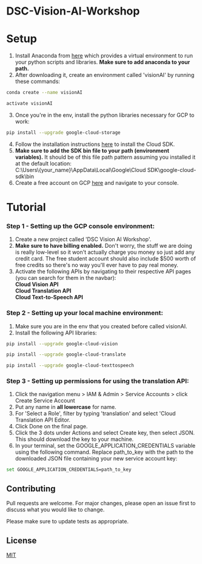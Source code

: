 # DSC-Vision-AI-Workshop

# Setup
1. Install Anaconda from [here](https://www.anaconda.com/products/individual) which provides a virtual environment to run your python scripts and libraries. **Make sure to add anaconda to your path.**
2. After downloading it, create an environment called 'visionAI' by running these commands:

```bash
conda create --name visionAI
```
```bash
activate visionAI
```
3. Once you're in the env, install the python libraries necessary for GCP to work:
```bash
pip install --upgrade google-cloud-storage
```
4. Follow the installation instructions [here](https://cloud.google.com/sdk/docs/install) to install the Cloud SDK.
5. **Make sure to add the SDK bin file to your path (environment variables).** It should be of this file path pattern assuming you installed it at the default location:  
C:\Users\\{your_name}\AppData\Local\Google\Cloud SDK\google-cloud-sdk\bin
6. Create a free account on GCP [here](https://cloud.google.com/) and navigate to your console.

# Tutorial
### Step 1 - Setting up the GCP console environment:
1. Create a new project called 'DSC Vision AI Workshop'.
2. **Make sure to have billing enabled.** Don't worry, the stuff we are doing is really low-level so it won't actually charge you money so just add any credit card. The free student account should also include $500 worth of free credits so there's no way you'll ever have to pay real money. 
3. Activate the following APIs by navigating to their respective API pages (you can search for them in the navbar):  
**Cloud Vision API  
Cloud Translation API  
Cloud Text-to-Speech API** 

### Step 2 - Setting up your local machine environment:

1. Make sure you are in the env that you created before called visionAI.
2. Install the following API libraries:
```bash
pip install --upgrade google-cloud-vision
```
```bash
pip install --upgrade google-cloud-translate
```
```bash
pip install --upgrade google-cloud-texttospeech
```
### Step 3 - Setting up permissions for using the translation API:

1. Click the navigation menu > IAM & Admin > Service Accounts > click Create Service Account
2. Put any name in **all lowercase** for name.
3. For 'Select a Role', filter by typing 'translation' and select 'Cloud Translation API Editor.
4. Click Done on the final page. 
5. Click the 3 dots under Actions and select Create key, then select JSON. This should download the key to your machine. 
6. In your terminal, set the GOOGLE_APPLICATION_CREDENTIALS variable using the following command. Replace path_to_key with the path to the downloaded JSON file containing your new service account key:
```bash
set GOOGLE_APPLICATION_CREDENTIALS=path_to_key
```


## Contributing
Pull requests are welcome. For major changes, please open an issue first to discuss what you would like to change.

Please make sure to update tests as appropriate.

## License
[MIT](https://choosealicense.com/licenses/mit/)
